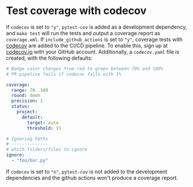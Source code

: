 # Test coverage with codecov

If `codecov` is set to `"y"`, `pytest-cov` is added as a development dependency,
and `make test` will run the tests and output a coverage report as `coverage.xml`.
If `include_github_actions` is set to `"y"`, coverage tests with [codecov](https://about.codecov.io/) are added to the CI/CD pipeline. To enable this, sign up at [codecov.io](https://about.codecov.io/) with your GitHub account.
Additionally, a `codecov.yaml` file is created, with the following defaults:

```yaml
# Badge color changes from red to green between 70% and 100%
# PR pipeline fails if codecov falls with 1%

coverage:
  range: 70..100
  round: down
  precision: 1
  status:
    project:
      default:
        target: auto
        threshold: 1%

# Ignoring Paths
# --------------
# which folders/files to ignore
ignore:
  - "foo/bar.py"
```

If `codecov` is set to `"n"`, `pytest-cov` is not added to the development dependencies and the github actions won't produce a coverage report.
